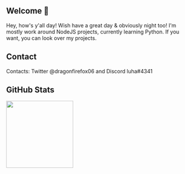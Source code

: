 ## Welcome :wave:

Hey, how's y'all day! Wish have a great day & obviously night too! I'm mostly work around NodeJS projects, currently learning Python. If you want, you can look over my projects.

## Contact

Contacts: Twitter @dragonfirefox06 and Discord luha#4341


## GitHub Stats

<p align="left">
<a href="https://github.com/dragonfirefox">
<img height="180em" src="https://github-readme-stats-eight-theta.vercel.app/api?username=dragonfirefox&show_icons=true&theme=dracula&include_all_commits=true&count_private=true"/>
</a>
</p>
